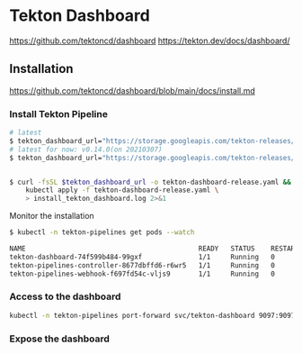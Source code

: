 # Tekton Dashboard

https://github.com/tektoncd/dashboard
https://tekton.dev/docs/dashboard/


## Installation

https://github.com/tektoncd/dashboard/blob/main/docs/install.md

### Install Tekton Pipeline

```bash
# latest
$ tekton_dashboard_url="https://storage.googleapis.com/tekton-releases/dashboard/latest/tekton-dashboard-release.yaml"
# latest for now: v0.14.0(on 20210307)
$ tekton_dashboard_url="https://storage.googleapis.com/tekton-releases/dashboard/previous/v0.14.0/tekton-dashboard-release.yaml"


$ curl -fsSL $tekton_dashboard_url -o tekton-dashboard-release.yaml && \
    kubectl apply -f tekton-dashboard-release.yaml \
    > install_tekton_dashboard.log 2>&1
```

Monitor the installation

```bash
$ kubectl -n tekton-pipelines get pods --watch

NAME                                           READY   STATUS    RESTARTS   AGE
tekton-dashboard-74f599b484-99gxf              1/1     Running   0          30s
tekton-pipelines-controller-8677dbffd6-r6wr5   1/1     Running   0          19d
tekton-pipelines-webhook-f697fd54c-vljs9       1/1     Running   0          19d
```

### Access to the dashboard

```bash
kubectl -n tekton-pipelines port-forward svc/tekton-dashboard 9097:9097
```

### Expose the dashboard

```